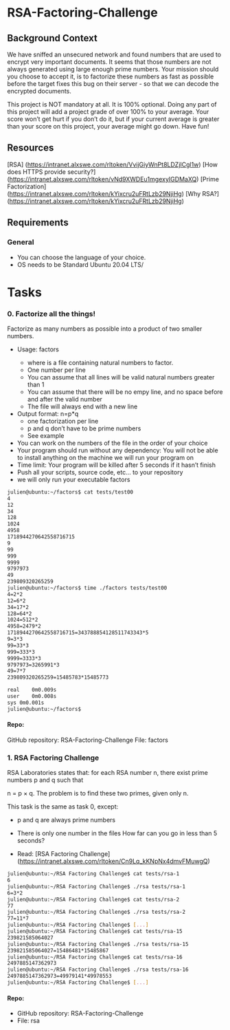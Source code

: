 # RSA-Factoring-Challenge
## Background Context
We have sniffed an unsecured network and found numbers that are used to encrypt very important documents. It seems that those numbers are not always generated using large enough prime numbers. Your mission should you choose to accept it, is to factorize these numbers as fast as possible before the target fixes this bug on their server - so that we can decode the encrypted documents.

This project is NOT mandatory at all. It is 100% optional. Doing any part of this project will add a project grade of over 100% to your average. Your score won’t get hurt if you don’t do it, but if your current average is greater than your score on this project, your average might go down. Have fun!

## Resources
[RSA] (https://intranet.alxswe.com/rltoken/VvijGiyWnPt8LDZjICgl1w)
[How does HTTPS provide security?] (https://intranet.alxswe.com/rltoken/vNd9XWDEu1mgexyIGDMaXQ)
[Prime Factorization] (https://intranet.alxswe.com/rltoken/kYixcru2uFRtLzb29NjiHg)
[Why RSA?] (https://intranet.alxswe.com/rltoken/kYixcru2uFRtLzb29NjiHg)

## Requirements
### General
- You can choose the language of your choice.
- OS needs to be Standard Ubuntu 20.04 LTS/

# Tasks
### 0. Factorize all the things!
Factorize as many numbers as possible into a product of two smaller numbers.

- Usage: factors <file>
    * where <file> is a file containing natural numbers to factor.
    * One number per line
    * You can assume that all lines will be valid natural numbers greater than 1
    * You can assume that there will be no empy line, and no space before and after the valid number
    * The file will always end with a new line
- Output format: n=p*q
    * one factorization per line
    * p and q don’t have to be prime numbers
    * See example
- You can work on the numbers of the file in the order of your choice
- Your program should run without any dependency: You will not be able to install anything on the machine we will run your program on
- Time limit: Your program will be killed after 5 seconds if it hasn’t finish
- Push all your scripts, source code, etc… to your repository
- we will only run your executable factors
```bash
julien@ubuntu:~/factors$ cat tests/test00
4
12
34
128
1024
4958
1718944270642558716715
9
99
999
9999
9797973
49
239809320265259
julien@ubuntu:~/factors$ time ./factors tests/test00
4=2*2
12=6*2
34=17*2
128=64*2
1024=512*2
4958=2479*2
1718944270642558716715=343788854128511743343*5
9=3*3
99=33*3
999=333*3
9999=3333*3
9797973=3265991*3
49=7*7
239809320265259=15485783*15485773

real    0m0.009s
user    0m0.008s
sys 0m0.001s
julien@ubuntu:~/factors$
```
#### Repo:
GitHub repository: RSA-Factoring-Challenge
File: factors

### 1. RSA Factoring Challenge
RSA Laboratories states that: for each RSA number n, there exist prime numbers p and q such that

n = p × q. The problem is to find these two primes, given only n.

This task is the same as task 0, except:

- p and q are always prime numbers
- There is only one number in the files
How far can you go in less than 5 seconds?

- Read: [RSA Factoring Challenge] (https://intranet.alxswe.com/rltoken/Cn9Lq_kKNpNx4dmvFMuwgQ)

```bash
julien@ubuntu:~/RSA Factoring Challenge$ cat tests/rsa-1
6
julien@ubuntu:~/RSA Factoring Challenge$ ./rsa tests/rsa-1
6=3*2
julien@ubuntu:~/RSA Factoring Challenge$ cat tests/rsa-2
77
julien@ubuntu:~/RSA Factoring Challenge$ ./rsa tests/rsa-2
77=11*7
julien@ubuntu:~/RSA Factoring Challenge$ [...]
julien@ubuntu:~/RSA Factoring Challenge$ cat tests/rsa-15
239821585064027
julien@ubuntu:~/RSA Factoring Challenge$ ./rsa tests/rsa-15
239821585064027=15486481*15485867
julien@ubuntu:~/RSA Factoring Challenge$ cat tests/rsa-16
2497885147362973
julien@ubuntu:~/RSA Factoring Challenge$ ./rsa tests/rsa-16
2497885147362973=49979141*49978553
julien@ubuntu:~/RSA Factoring Challenge$ [...]
```
#### Repo:
- GitHub repository: RSA-Factoring-Challenge
- File: rsa
